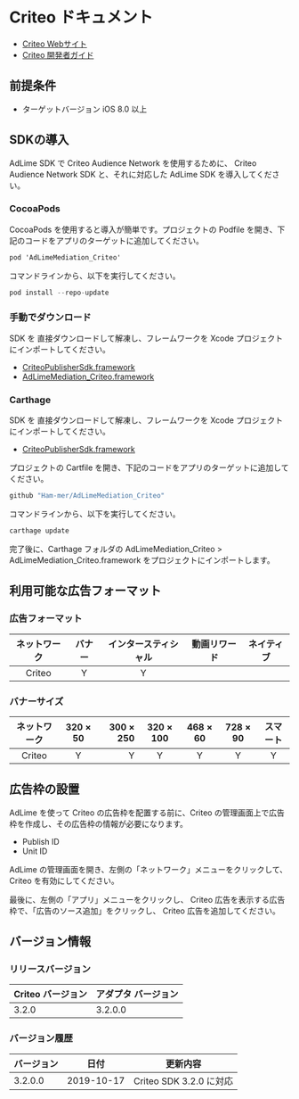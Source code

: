 # Criteo ドキュメント
- [Criteo Webサイト](https://www.criteo.com)
- [Criteo 開発者ガイド](https://publisherdocs.criteotilt.com/sdk-ios/3.0/inhouseauction/)

## 前提条件
- ターゲットバージョン iOS 8.0 以上

## SDKの導入
AdLime SDK で Criteo Audience Network を使用するために、 Criteo Audience Network SDK と、それに対応した AdLime SDK を導入してください。

### CocoaPods
CocoaPods を使用すると導入が簡単です。プロジェクトの Podfile を開き、下記のコードをアプリのターゲットに追加してください。
```objectivec
pod 'AdLimeMediation_Criteo'
```

コマンドラインから、以下を実行してください。
```objectivec
pod install --repo-update
```

### 手動でダウンロード
SDK を 直接ダウンロードして解凍し、フレームワークを Xcode プロジェクトにインポートしてください。
- [CriteoPublisherSdk.framework](https://pubsdk-bin.criteo.com/publishersdk/ios/CriteoPublisherSdk_iOS_v3.2.0.Release.zip)
- [AdLimeMediation_Criteo.framework](https://github.com/Ham-mer/AdLime-iOS-Pub/raw/master/DownloadZip/AdLimeMediation_Criteo/3.2.0.0.zip)

### Carthage
SDK を 直接ダウンロードして解凍し、フレームワークを Xcode プロジェクトにインポートしてください。
- [CriteoPublisherSdk.framework](https://pubsdk-bin.criteo.com/publishersdk/ios/CriteoPublisherSdk_iOS_v3.2.0.Release.zip)

プロジェクトの Cartfile を開き、下記のコードをアプリのターゲットに追加してください。
```objectivec
github "Ham-mer/AdLimeMediation_Criteo"
```

コマンドラインから、以下を実行してください。
```objectivec
carthage update
```

完了後に、Carthage フォルダの AdLimeMediation_Criteo > AdLimeMediation_Criteo.framework をプロジェクトにインポートします。

## 利用可能な広告フォーマット

### 広告フォーマット
|ネットワーク  |バナー|インタースティシャル|動画リワード|ネイティブ|
|:----------:|:---:|:--------------:|:---------:|:----:|
|Criteo      |Y    | Y              |           |     |

### バナーサイズ
|ネットワーク|320 × 50  |300 × 250   |320 × 100  |468 × 60  |728 × 90  |スマート   |
|:--------:|:------:| --------:|:-------:|:------:|:------:|:-------:|
|Criteo    |Y       |  Y       |   Y     |  Y     |    Y   | Y       |

## 広告枠の設置
AdLime を使って Criteo の広告枠を配置する前に、Criteo の管理画面上で広告枠を作成し、その広告枠の情報が必要になります。
- Publish ID
- Unit ID

AdLime の管理画面を開き、左側の「ネットワーク」メニューをクリックして、 Criteo を有効にしてください。

最後に、左側の「アプリ」メニューをクリックし、 Criteo 広告を表示する広告枠で、「広告のソース追加」をクリックし、 Criteo 広告を追加してください。

## バージョン情報

### リリースバージョン
| Criteo バージョン | アダプタ バージョン |
|:----------------|:-----------------|
| 3.2.0           | 3.2.0.0         |

### バージョン履歴
| バージョン | 日付       | 更新内容                              |
|----------|------------|-----------------------------------|
| 3.2.0.0 | 2019-10-17  | Criteo SDK 3.2.0 に対応|